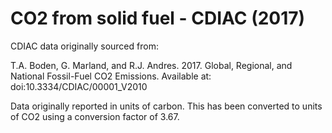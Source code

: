 # CO2 from solid fuel - CDIAC (2017)

CDIAC data originally sourced from:

T.A. Boden, G. Marland, and R.J. Andres. 2017. Global, Regional, and National Fossil-Fuel CO2 Emissions. Available at: doi:10.3334/CDIAC/00001_V2010

Data originally reported in units of carbon. This has been converted to units of CO2 using a conversion factor of 3.67.